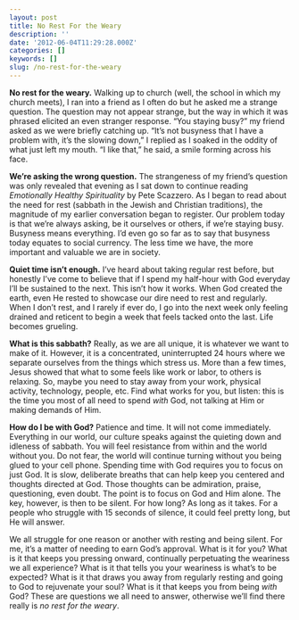 ```yaml
---
layout: post
title: No Rest For the Weary
description: ''
date: '2012-06-04T11:29:28.000Z'
categories: []
keywords: []
slug: /no-rest-for-the-weary
---
```


**No rest for the weary.** Walking up to church (well, the school in which my church meets), I ran into a friend as I often do but he asked me a strange question. The question may not appear strange, but the way in which it was phrased elicited an even stranger response. “You staying busy?” my friend asked as we were briefly catching up. “It’s not busyness that I have a problem with, it’s the slowing down,” I replied as I soaked in the oddity of what just left my mouth. “I like that,” he said, a smile forming across his face.

**We’re asking the wrong question.** The strangeness of my friend’s question was only revealed that evening as I sat down to continue reading _Emotionally Healthy Spirituality_ by Pete Scazzero. As I began to read about the need for rest (sabbath in the Jewish and Christian traditions), the magnitude of my earlier conversation began to register. Our problem today is that we’re always asking, be it ourselves or others, if we’re staying busy. Busyness means everything. I’d even go so far as to say that busyness today equates to social currency. The less time we have, the more important and valuable we are in society.

**Quiet time isn’t enough.** I’ve heard about taking regular rest before, but honestly I’ve come to believe that if I spend my half-hour with God everyday I’ll be sustained to the next. This isn’t how it works. When God created the earth, even He rested to showcase our dire need to rest and regularly. When I don’t rest, and I rarely if ever do, I go into the next week only feeling drained and reticent to begin a week that feels tacked onto the last. Life becomes grueling.

**What is this sabbath?** Really, as we are all unique, it is whatever we want to make of it. However, it is a concentrated, uninterrupted 24 hours where we separate ourselves from the things which stress us. More than a few times, Jesus showed that what to some feels like work or labor, to others is relaxing. So, maybe you need to stay away from your work, physical activity, technology, people, etc. Find what works for you, but listen: this is the time you most of all need to spend _with_ God, not talking at Him or making demands of Him.

**How do I be with God?** Patience and time. It will not come immediately. Everything in our world, our culture speaks against the quieting down and idleness of sabbath. You will feel resistance from within and the world without you. Do not fear, the world will continue turning without you being glued to your cell phone. Spending time with God requires you to focus on just God. It is slow, deliberate breaths that can help keep you centered and thoughts directed at God. Those thoughts can be admiration, praise, questioning, even doubt. The point is to focus on God and Him alone. The key, however, is then to be silent. For how long? As long as it takes. For a people who struggle with 15 seconds of silence, it could feel pretty long, but He will answer.

We all struggle for one reason or another with resting and being silent. For me, it’s a matter of needing to earn God’s approval. What is it for you? What is it that keeps you pressing onward, continually perpetuating the weariness we all experience? What is it that tells you your weariness is what’s to be expected? What is it that draws you away from regularly resting and going to God to rejuvenate your soul? What is it that keeps you from being _with_ God? These are questions we all need to answer, otherwise we’ll find there really is _no rest for the weary_.